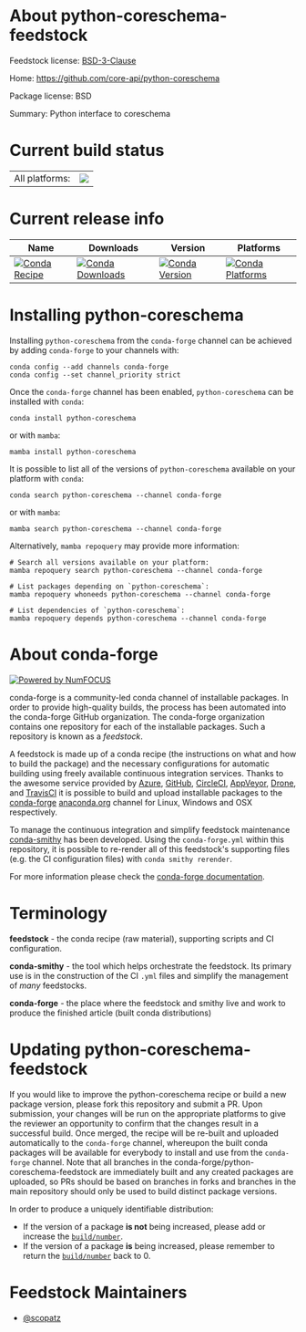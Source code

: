 About python-coreschema-feedstock
=================================

Feedstock license: [BSD-3-Clause](https://github.com/conda-forge/python-coreschema-feedstock/blob/main/LICENSE.txt)

Home: https://github.com/core-api/python-coreschema

Package license: BSD

Summary: Python interface to coreschema

Current build status
====================


<table><tr><td>All platforms:</td>
    <td>
      <a href="https://dev.azure.com/conda-forge/feedstock-builds/_build/latest?definitionId=5046&branchName=main">
        <img src="https://dev.azure.com/conda-forge/feedstock-builds/_apis/build/status/python-coreschema-feedstock?branchName=main">
      </a>
    </td>
  </tr>
</table>

Current release info
====================

| Name | Downloads | Version | Platforms |
| --- | --- | --- | --- |
| [![Conda Recipe](https://img.shields.io/badge/recipe-python--coreschema-green.svg)](https://anaconda.org/conda-forge/python-coreschema) | [![Conda Downloads](https://img.shields.io/conda/dn/conda-forge/python-coreschema.svg)](https://anaconda.org/conda-forge/python-coreschema) | [![Conda Version](https://img.shields.io/conda/vn/conda-forge/python-coreschema.svg)](https://anaconda.org/conda-forge/python-coreschema) | [![Conda Platforms](https://img.shields.io/conda/pn/conda-forge/python-coreschema.svg)](https://anaconda.org/conda-forge/python-coreschema) |

Installing python-coreschema
============================

Installing `python-coreschema` from the `conda-forge` channel can be achieved by adding `conda-forge` to your channels with:

```
conda config --add channels conda-forge
conda config --set channel_priority strict
```

Once the `conda-forge` channel has been enabled, `python-coreschema` can be installed with `conda`:

```
conda install python-coreschema
```

or with `mamba`:

```
mamba install python-coreschema
```

It is possible to list all of the versions of `python-coreschema` available on your platform with `conda`:

```
conda search python-coreschema --channel conda-forge
```

or with `mamba`:

```
mamba search python-coreschema --channel conda-forge
```

Alternatively, `mamba repoquery` may provide more information:

```
# Search all versions available on your platform:
mamba repoquery search python-coreschema --channel conda-forge

# List packages depending on `python-coreschema`:
mamba repoquery whoneeds python-coreschema --channel conda-forge

# List dependencies of `python-coreschema`:
mamba repoquery depends python-coreschema --channel conda-forge
```


About conda-forge
=================

[![Powered by
NumFOCUS](https://img.shields.io/badge/powered%20by-NumFOCUS-orange.svg?style=flat&colorA=E1523D&colorB=007D8A)](https://numfocus.org)

conda-forge is a community-led conda channel of installable packages.
In order to provide high-quality builds, the process has been automated into the
conda-forge GitHub organization. The conda-forge organization contains one repository
for each of the installable packages. Such a repository is known as a *feedstock*.

A feedstock is made up of a conda recipe (the instructions on what and how to build
the package) and the necessary configurations for automatic building using freely
available continuous integration services. Thanks to the awesome service provided by
[Azure](https://azure.microsoft.com/en-us/services/devops/), [GitHub](https://github.com/),
[CircleCI](https://circleci.com/), [AppVeyor](https://www.appveyor.com/),
[Drone](https://cloud.drone.io/welcome), and [TravisCI](https://travis-ci.com/)
it is possible to build and upload installable packages to the
[conda-forge](https://anaconda.org/conda-forge) [anaconda.org](https://anaconda.org/)
channel for Linux, Windows and OSX respectively.

To manage the continuous integration and simplify feedstock maintenance
[conda-smithy](https://github.com/conda-forge/conda-smithy) has been developed.
Using the ``conda-forge.yml`` within this repository, it is possible to re-render all of
this feedstock's supporting files (e.g. the CI configuration files) with ``conda smithy rerender``.

For more information please check the [conda-forge documentation](https://conda-forge.org/docs/).

Terminology
===========

**feedstock** - the conda recipe (raw material), supporting scripts and CI configuration.

**conda-smithy** - the tool which helps orchestrate the feedstock.
                   Its primary use is in the construction of the CI ``.yml`` files
                   and simplify the management of *many* feedstocks.

**conda-forge** - the place where the feedstock and smithy live and work to
                  produce the finished article (built conda distributions)


Updating python-coreschema-feedstock
====================================

If you would like to improve the python-coreschema recipe or build a new
package version, please fork this repository and submit a PR. Upon submission,
your changes will be run on the appropriate platforms to give the reviewer an
opportunity to confirm that the changes result in a successful build. Once
merged, the recipe will be re-built and uploaded automatically to the
`conda-forge` channel, whereupon the built conda packages will be available for
everybody to install and use from the `conda-forge` channel.
Note that all branches in the conda-forge/python-coreschema-feedstock are
immediately built and any created packages are uploaded, so PRs should be based
on branches in forks and branches in the main repository should only be used to
build distinct package versions.

In order to produce a uniquely identifiable distribution:
 * If the version of a package **is not** being increased, please add or increase
   the [``build/number``](https://docs.conda.io/projects/conda-build/en/latest/resources/define-metadata.html#build-number-and-string).
 * If the version of a package **is** being increased, please remember to return
   the [``build/number``](https://docs.conda.io/projects/conda-build/en/latest/resources/define-metadata.html#build-number-and-string)
   back to 0.

Feedstock Maintainers
=====================

* [@scopatz](https://github.com/scopatz/)

